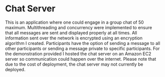 # Chat Server

This is an application where one could engage in a group chat of 50 maximum. Multithreading and concurrency were implemented to ensure that all messages are sent and displayed properly at all times. All information sent over the network is encrypted using an encryption algorithm I created. Participants have the option of sending a message to all other participants or sending a message private to specific participants. For the demonstration provided I hosted the chat server on an Amazon EC2 server so communication could happen over the internet. Please note that due to the cost of deployment, the chat server may not currently be deployed.
